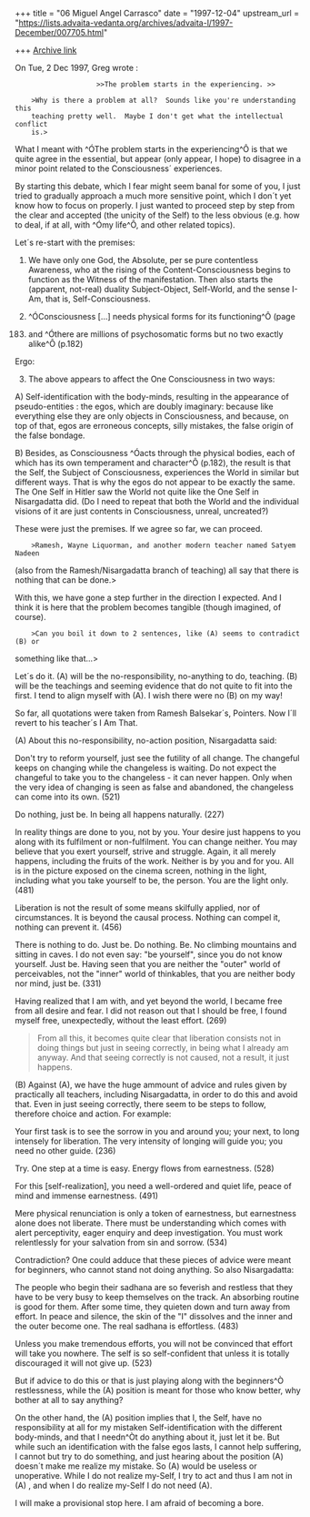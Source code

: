 +++
title = "06 Miguel Angel Carrasco"
date = "1997-12-04"
upstream_url = "https://lists.advaita-vedanta.org/archives/advaita-l/1997-December/007705.html"

+++
[Archive link](https://lists.advaita-vedanta.org/archives/advaita-l/1997-December/007705.html)

On Tue, 2 Dec 1997, Greg wrote :

                        >>The problem starts in the experiencing. >>

        >Why is there a problem at all?  Sounds like you're understanding this
        teaching pretty well.  Maybe I don't get what the intellectual conflict
        is.>

What I meant with ^ÓThe problem starts in the experiencing^Ô is that we quite
agree in the essential, but appear (only appear, I hope) to disagree in a
minor point related to the Consciousness´ experiences.

By starting this debate, which I fear might seem banal for some of you, I
just tried to gradually approach a much more sensitive point, which I don´t
yet know how to focus on properly. I just wanted to proceed step by step
from the clear and accepted (the unicity of the Self) to the less obvious
(e.g. how to deal, if at all, with ^Ómy life^Ô, and other related topics).

Let´s re-start with the premises:

1. We have only one God, the Absolute, per se pure contentless Awareness,
who at the rising of the Content-Consciousness begins to function as the
Witness of the manifestation. Then also starts the (apparent, not-real)
duality Subject-Object, Self-World, and the sense I-Am, that is,
Self-Consciousness.

2. ^ÓConsciousness [...] needs physical forms for its functioning^Ô (page
183) and ^Óthere are millions of psychosomatic forms but no two exactly
alike^Ô (p.182)

Ergo:

3. The above appears to affect the One Consciousness in two ways:

A) Self-identification with the body-minds, resulting in the appearance of
pseudo-entities : the egos, which are doubly imaginary: because like
everything else they are only objects in Consciousness, and because, on top
of that, egos are erroneous concepts, silly mistakes, the false origin of
the false bondage.

B) Besides, as Consciousness ^Óacts through the physical bodies, each of
which has its own temperament and character^Ô (p.182), the result is that
the Self, the Subject of Consciousness, experiences the World in similar
but different ways. That is why the egos do not appear to be exactly the
same. The One Self in Hitler saw the World not quite like the One Self in
Nisargadatta did. (Do I need to repeat that both the World and the
individual visions of it are just contents in Consciousness, unreal,
uncreated?)

These were just the premises. If we agree so far, we can proceed.

        >Ramesh, Wayne Liquorman, and another modern teacher named Satyem Nadeen
(also from the Ramesh/Nisargadatta branch of teaching) all say that there
is nothing that can be done.>

With this, we have gone a step further in the direction I expected. And I
think it is here that the problem becomes tangible (though imagined, of
course).

        >Can you boil it down to 2 sentences, like (A) seems to contradict (B) or
something like that...>

Let´s do it.   (A) will be the no-responsibility, no-anything to do,
teaching.  (B) will be the teachings and seeming evidence that do not quite
to fit into the first.  I tend to align myself with (A). I wish there were
no (B) on my way!

So far, all quotations were taken from Ramesh Balsekar´s, Pointers. Now
I´ll revert to his teacher´s I Am That.

(A) About this no-responsibility, no-action position, Nisargadatta said:

Don't try to reform yourself, just see the futility of all change. The
changeful keeps on changing while the changeless is waiting. Do not expect
the changeful to take you to the changeless - it can never happen. Only
when the very idea of changing is seen as false and abandoned, the
changeless can come into its own.  (521)

Do nothing, just be. In being all happens naturally.  (227)

In reality things are done to you, not by you. Your desire just happens to
you along with its fulfilment or non-fulfilment. You can change neither.
You may believe that you exert yourself, strive and struggle. Again, it all
merely happens, including the fruits of the work. Neither is by you and for
you. All is in the picture exposed on the cinema screen, nothing in the
light, including what you take yourself to be, the person. You are the
light only.  (481)

Liberation is not the result of some means skilfully applied, nor of
circumstances. It is beyond the causal process. Nothing can compel it,
nothing can prevent it.  (456)

There is nothing to do. Just be. Do nothing. Be. No climbing mountains and
sitting in caves. I do not even say: "be yourself", since you do not know
yourself. Just be. Having seen that you are neither the "outer" world of
perceivables, not the "inner" world of thinkables, that you are neither
body nor mind, just be.  (331)

Having realized that I am with, and yet beyond the world, I became free
from all desire and fear. I did not reason out that I should be free, I
found myself free, unexpectedly, without the least effort.  (269)

>From all this, it becomes quite clear that liberation consists not in doing
things but just in seeing correctly, in being what I already am anyway. And
that seeing correctly is not caused, not a result, it just happens.

(B)   Against (A), we have the huge ammount of advice and rules given by
practically all teachers, including Nisargadatta, in order to do this and
avoid that. Even in just seeing correctly, there seem to be steps to
follow, therefore choice and action. For example:

Your first task is to see the sorrow in you and around you; your next, to
long intensely for liberation. The very intensity of longing will guide
you; you need no other guide.  (236)

Try. One step at a time is easy. Energy flows from earnestness.  (528)

For this [self-realization], you need a well-ordered and quiet life, peace
of mind and immense earnestness.  (491)

Mere physical renunciation is only a token of earnestness, but earnestness
alone does not liberate. There must be understanding which comes with alert
perceptivity, eager enquiry and deep investigation. You must work
relentlessly for your salvation from sin and sorrow.  (534)

Contradiction? One could adduce that these pieces of advice were meant for
beginners, who cannot stand not doing anything. So also Nisargadatta:

The people who begin their sadhana are so feverish and restless that they
have to be very busy to keep themselves on the track. An absorbing routine
is good for them. After some time, they quieten down and turn away from
effort. In peace and silence, the skin of the "I" dissolves and the inner
and the outer become one. The real sadhana is effortless.  (483)

Unless you make tremendous efforts, you will not be convinced that effort
will take you nowhere. The self is so self-confident that unless it is
totally discouraged it will not give up. (523)

But if advice to do this or that is just playing along with the beginners^Ò
restlessness, while the (A) position is meant for those who know better,
why bother at all to say anything?

On the other hand, the (A) position implies that I, the Self, have no
responsibility at all for my mistaken Self-identification with the
different body-minds, and that I needn^Òt do anything about it, just let it
be. But
while such an identification with the false egos lasts, I cannot help
suffering, I cannot but try to do something, and just hearing about the
position (A) doesn´t make me realize my mistake. So (A)  would be useless
or unoperative. While I do not realize my-Self, I try to act and thus I am
not in (A) , and when I do realize my-Self I do not need (A).

I will make a provisional stop here. I am afraid of becoming a bore.


